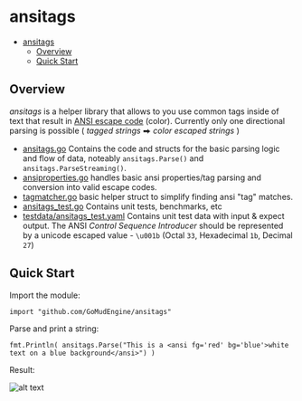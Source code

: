 # ansitags

- [ansitags](#ansitags)
  - [Overview](#overview)
  - [Quick Start](#quick-start)

## Overview

_ansitags_ is a helper library that allows to you use common tags inside of text that result in [ANSI escape code](https://en.wikipedia.org/wiki/ANSI_escape_code#Colors) (color). Currently only one directional parsing is possible ( *tagged strings* ⮕ *color escaped strings* )

- [ansitags.go](ansitags.go) Contains the code and structs for the basic parsing logic and flow of data, noteably `ansitags.Parse()` and `ansitags.ParseStreaming()`.
- [ansiproperties.go](ansiproperties.go) handles basic ansi properties/tag parsing and conversion into valid escape codes.
- [tagmatcher.go](tagmatcher.go) basic helper struct to simplify finding ansi "tag" matches.
- [ansitags_test.go](ansitags_test.go) Contains unit tests, benchmarks, etc
- [testdata/ansitags_test.yaml](testdata/ansitags_test.yaml) Contains unit test data with input & expect output. The ANSI _Control Sequence Introducer_ should be represented by a unicode escaped value - `\u001b` (Octal `33`, Hexadecimal `1b`, Decimal `27`)

## Quick Start

Import the module:

    import "github.com/GoMudEngine/ansitags"

Parse and print a string:

    fmt.Println( ansitags.Parse("This is a <ansi fg='red' bg='blue'>white text on a blue background</ansi>") )

Result:

![alt text](https://user-images.githubusercontent.com/143822/185706504-99d32ed5-37cc-4266-b682-c74b719e4790.png)

